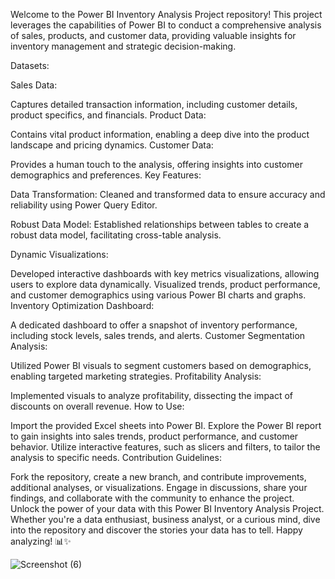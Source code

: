 Welcome to the Power BI Inventory Analysis Project repository! This project leverages the capabilities of Power BI to conduct a comprehensive analysis of sales, products, and customer data, providing valuable insights for inventory management and strategic decision-making.

Datasets:

Sales Data:

Captures detailed transaction information, including customer details, product specifics, and financials.
Product Data:

Contains vital product information, enabling a deep dive into the product landscape and pricing dynamics.
Customer Data:

Provides a human touch to the analysis, offering insights into customer demographics and preferences.
Key Features:

Data Transformation: Cleaned and transformed data to ensure accuracy and reliability using Power Query Editor.

Robust Data Model: Established relationships between tables to create a robust data model, facilitating cross-table analysis.

Dynamic Visualizations:

Developed interactive dashboards with key metrics visualizations, allowing users to explore data dynamically.
Visualized trends, product performance, and customer demographics using various Power BI charts and graphs.
Inventory Optimization Dashboard:

A dedicated dashboard to offer a snapshot of inventory performance, including stock levels, sales trends, and alerts.
Customer Segmentation Analysis:

Utilized Power BI visuals to segment customers based on demographics, enabling targeted marketing strategies.
Profitability Analysis:

Implemented visuals to analyze profitability, dissecting the impact of discounts on overall revenue.
How to Use:

Import the provided Excel sheets into Power BI.
Explore the Power BI report to gain insights into sales trends, product performance, and customer behavior.
Utilize interactive features, such as slicers and filters, to tailor the analysis to specific needs.
Contribution Guidelines:

Fork the repository, create a new branch, and contribute improvements, additional analyses, or visualizations.
Engage in discussions, share your findings, and collaborate with the community to enhance the project.
Unlock the power of your data with this Power BI Inventory Analysis Project. Whether you're a data enthusiast, business analyst, or a curious mind, dive into the repository and discover the stories your data has to tell. Happy analyzing! 📊✨

![Screenshot (6)](https://user-images.githubusercontent.com/101108491/203221419-3e80da58-2b24-4f9d-a391-6abc319b2951.png)


